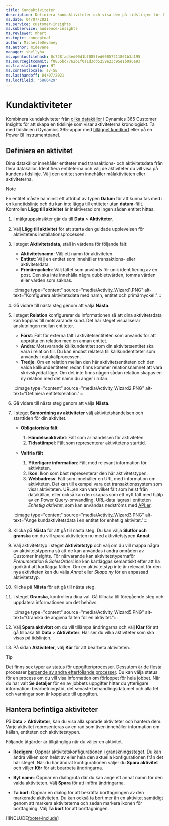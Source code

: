 ```yaml
---
title: Kundaktiviteter
description: Definiera kundaktiviteter och visa dem på tidslinjen för kunden.
ms.date: 04/07/2021
ms.service: customer-insights
ms.subservice: audience-insights
ms.reviewer: mhart
ms.topic: conceptual
author: MichelleDevaney
ms.author: midevane
manager: shellyha
ms.openlocfilehash: 0c728fad4ed00d1bf085fed60057211861b3a195
ms.sourcegitcommit: f0855bd7762b1f0a1d3dd5259e23c95e1b0a6a93
ms.translationtype: HT
ms.contentlocale: sv-SE
ms.lasthandoff: 04/07/2021
ms.locfileid: "5866429"
---
```

# <a name="customer-activities"></a>Kundaktiviteter

Kombinera kundaktiviteter från [olika datakällor](data-sources.md) i Dynamics 365 Customer Insights för att skapa en tidslinje som visar aktiviteterna kronologiskt. Ta med tidslinjen i Dynamics 365-appar med [tillägget kundkort](customer-card-add-in.md) eller på en Power BI instrumentpanel.

## <a name="define-an-activity"></a>Definiera en aktivitet

Dina datakällor innehåller entiteter med transaktions- och aktivitetsdata från flera datakällor. Identifiera entiteterna och välj de aktiviteter du vill visa på kundens tidslinje. Välj den entitet som innehåller målaktiviteten eller aktiviteterna.

> [!NOTE]
> En entitet måste ha minst ett attribut av typen **Datum** för att kunna tas med i en kundtidslinje och du kan inte lägga till entiteter utan **datum**-fält. Kontrollen **Lägg till aktivitet** är inaktiverad om ingen sådan entitet hittas.

1. I målgruppsinsikter går du till **Data** > **Aktiviteter**.

1. Välj **Lägg till aktivitet** för att starta den guidade upplevelsen för aktivitetens installationsprocessen.

1. I steget **Aktivitetsdata**, ställ in värdena för följande fält:

   - **Aktivitetsnamn**: Välj ett namn för aktiviteten.
   - **Entitet**: Välj en entitet som innehåller transaktions- eller aktivitetsdata.
   - **Primärnyckeln**: Välj fältet som används för unik identifiering av en post. Den ska inte innehålla några dubblettvärden, tomma värden eller värden som saknas.

   :::image type="content" source="media/Activity_Wizard1.PNG" alt-text="Konfigurera aktivitetsdata med namn, entitet och primärnyckel.":::

1. Gå vidare till nästa steg genom att välja **Nästa**.

1. I steget **Relation** konfigurerar du informationen så att dina aktivitetsdata kan kopplas till motsvarande kund. Det här steget visualiserar anslutningen mellan entiteter.  

   - **Först**: Fält för externa fält i aktivitetsentiteten som används för att upprätta en relation med en annan entitet.
   - **Andra**: Motsvarande källkundentitet som din aktivitetsentitet ska vara i relation till. Du kan endast relatera till källkundentiteter som används i datakällprocessen.
   - **Tredje**: Om en relation mellan den här aktivitetsentiteten och den valda källkundentiteten redan finns kommer relationsnamnet att vara skrivskyddat läge. Om det inte finns någon sådan relation skapas en ny relation med det namn du anger i rutan.

   :::image type="content" source="media/Activity_Wizard2.PNG" alt-text="Definiera entitetsrelation.":::

1. Gå vidare till nästa steg genom att välja **Nästa**. 

1. I steget **Samordning av aktiviteter** välj aktivitetshändelsen och starttiden för din aktivitet. 
   - **Obligatoriska fält**
      1. **Händelseaktivitet**: Fält som är händelsen för aktiviteten
      2. **Tidsstämpel**: Fält som representerar aktivitetens starttid.

   - **Valfria fält**
      1. **Ytterligare information**: Fält med relevant information för aktiviteten.
      2. **Ikon**: Ikon som bäst representerar den här aktivitetstypen.
      3. **Webbadress**: Fält som innehåller en URL med information om aktiviteten. Det kan till exempel vara det transaktionssystem som visar aktiviteten. URL:en kan vara vilket fält som helst från datakällan, eller också kan den skapas som ett nytt fält med hjälp av en Power Query-omvandling. URL-data lagras i entiteten *Enhetlig aktivitet*, som kan användas nedströms med [API:er](apis.md). 
   
   :::image type="content" source="media/Activity_Wizard3.PNG" alt-text="Ange kundaktivitetsdata i en entitet för enhetlig aktivitet.":::

1. Klicka på **Nästa** för att gå till nästa steg. Du kan välja **Slutför och granska** om du vill spara aktiviteten nu med aktivitetstypen **Annat**. 

1. Välj aktivitetstyp i steget **Aktivitetstyp** och välj om du vill mappa några av aktivitetstyperna så att de kan användas i andra områden av Customer Insights. För närvarande kan aktivitetstypernaför *Prenumeration* & *SalesOrderLine* kan kartläggas semantiskt efter att ha godkänt att kartlägga fälten. Om en aktivitetstyp inte är relevant för den nya aktiviteten kan du välja *Annat* eller *Skapa ny* för en anpassad aktivitetstyp.

1. Klicka på **Nästa** för att gå till nästa steg. 

1. I steget **Granska**, kontrollera dina val. Gå tillbaka till föregående steg och uppdatera informationen om det behövs.

   :::image type="content" source="media/Activity_Wizard5.PNG" alt-text="Granska de angivna fälten för en aktivitet.":::
   
1. Välj **Spara aktivitet** om du vill tillämpa ändringarna och välj **Klar** för att gå tillbaka till **Data**  > **Aktiviteter**. Här ser du vilka aktiviteter som ska visas på tidslinjen. 

1. På sidan **Aktiviteter**, välj **Kör** för att bearbeta aktiviteten. 

> [!TIP]
> Det finns [sex typer av status](system.md#status-types) för uppgifter/processer. Dessutom är de flesta processer [beroende av andra efterföljande processer](system.md#refresh-policies). Du kan välja status för en process om du vill visa information om förloppet för hela jobbet. När du har valt **Se detaljer** för en av jobbets uppgifter hittar du ytterligare information: bearbetningstid, det senaste behandlingsdatumet och alla fel och varningar som är kopplade till uppgiften.


## <a name="manage-existing-activities"></a>Hantera befintliga aktiviteter

På **Data** > **Aktiviteter**, kan du visa alla sparade aktiviteter och hantera dem. Varje aktivitet representeras av en rad som även innehåller information om källan, entiteten och aktivitetstypen.

Följande åtgärder är tillgängliga när du väljer en aktivitet. 

- **Redigera**: Öppnar aktivitetskonfigurationen i granskningssteget. Du kan ändra vilken som helst av eller hela den aktuella konfigurationen från det här steget. När du har ändrat konfigurationen väljer du **Spara aktivitet** och väljer **Kör** för att bearbeta ändringarna.

- **Byt namn**: Öppnar en dialogruta där du kan ange ett annat namn för den valda aktiviteten. Välj **Spara** för att införa ändringarna.

- **Ta bort**: Öppnar en dialog för att bekräfta borttagningen av den markerade aktiviteten. Du kan också ta bort mer än en aktivitet samtidigt genom att markera aktiviteterna och sedan markera ikonen för borttagning. Välj **Ta bort** för att borttagningen.

[!INCLUDE[footer-include](../includes/footer-banner.md)]
